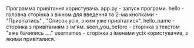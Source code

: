 Программа привітання користувача.
app.py - запуск програми.
hello - головна сторінка з вікном для введення та 2-ма кнопками - "Привітатись" , "Список усіх, з ким уже привіталися".
hello_name - сторінка з привітанням з ім'ям.
seen_you_before - сторінка з текстом "вже бачились ...."
usernames - сторінка з іменами усіх користувачив, з якими привіталися.
